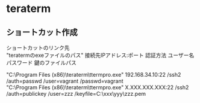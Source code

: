 # teraterm

## ショートカット作成
ショートカットのリンク先  
"teratermのexeファイルのパス" 接続先IPアドレス:ポート 認証方法 ユーザー名 パスワード 鍵のファイルパス

"C:\Program Files (x86)\teraterm\ttermpro.exe" 192.168.34.10:22 /ssh2 /auth=passwd /user=vagrant /passwd=vagrant  
"C:\Program Files (x86)\teraterm\ttermpro.exe" X.XXX.XXX.XXX:22 /ssh2 /auth=publickey  /user=zzz /keyfile=C:\xxx\yyy\zzz.pem
